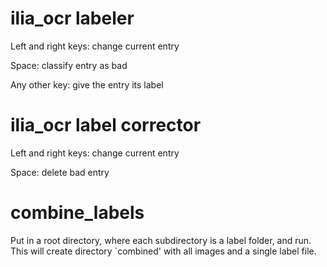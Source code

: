 # ilia_ocr labeler

Left and right keys: change current entry

Space: classify entry as bad

Any other key: give the entry its label

# ilia_ocr label corrector

Left and right keys: change current entry

Space: delete bad entry

# combine_labels

Put in a root directory, where each subdirectory is a label folder, and run. This will create directory `combined' with all images and a single label file.
